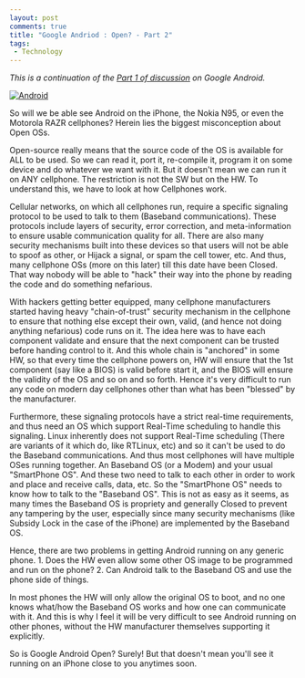 ```yaml
---
layout: post
comments: true
title: "Google Andriod : Open? - Part 2"
tags:
 - Technology
---
```


_This is a continuation of the [Part 1 of discussion][0] on Google Android._

[![Android](http://www.openhandsetalliance.com/images/android_bigger.jpg)][0]

So will we be able see Android on the iPhone, the Nokia N95, or even the Motorola RAZR cellphones? Herein lies the biggest misconception about Open OSs.

Open-source really means that the source code of the OS is available for ALL to be used. So we can read it, port it, re-compile it, program it on some device and do whatever we want with it. But it doesn't mean we can run it on ANY cellphone. The restriction is not the SW but on the HW. To understand this, we have to look at how Cellphones work.

Cellular networks, on which all cellphones run, require a specific signaling protocol to be used to talk to them (Baseband communications). These protocols include layers of security, error correction, and meta-information to ensure usable communication quality for all. There are also many security mechanisms built into these devices so that users will not be able to spoof as other, or Hijack a signal, or spam the cell tower, etc. And thus, many cellphone OSs (more on this later) till this date have been Closed. That way nobody will be able to "hack" their way into the phone by reading the code and do something nefarious.

With hackers getting better equipped, many cellphone manufacturers started having heavy "chain-of-trust" security mechanism in the cellphone to ensure that nothing else except their own, valid, (and hence not doing anything nefarious) code runs on it. The idea here was to have each component validate and ensure that the next component can be trusted before handing control to it. And this whole chain is "anchored" in some HW, so that every time the cellphone powers on, HW will ensure that the 1st component (say like a BIOS) is valid before start it, and the BIOS will ensure the validity of the OS and so on and so forth. Hence it's very difficult to run any code on modern day cellphones other than what has been "blessed" by the manufacturer.

Furthermore, these signaling protocols have a strict real-time requirements, and thus need an OS which support Real-Time scheduling to handle this signaling. Linux inherently does not support Real-Time scheduling (There are variants of it which do, like RTLinux, etc) and so it can't be used to do the Baseband communications. And thus most cellphones will have multiple OSes running together. An Baseband OS (or a Modem) and your usual "SmartPhone OS". And these two need to talk to each other in order to work and place and receive calls, data, etc. So the "SmartPhone OS" needs to know how to talk to the "Baseband OS". This is not as easy as it seems, as many times the Baseband OS is propriety and generally Closed to prevent any tampering by the user, especially since many security mechanisms (like Subsidy Lock in the case of the iPhone) are implemented by the Baseband OS.

Hence, there are two problems in getting Android running on any generic phone. 1. Does the HW even allow some other OS image to be programmed and run on the phone? 2. Can Android talk to the Baseband OS and use the phone side of things.

In most phones the HW will only allow the original OS to boot, and no one knows what/how the Baseband OS works and how one can communicate with it. And this is why I feel it will be very difficult to see Android running on other phones, without the HW manufacturer themselves supporting it explicitly.

So is Google Android Open? Surely! But that doesn't mean you'll see it running on an iPhone close to you anytimes soon.


[0]: http://chinpen.net/google-andriod-open-part-1/

